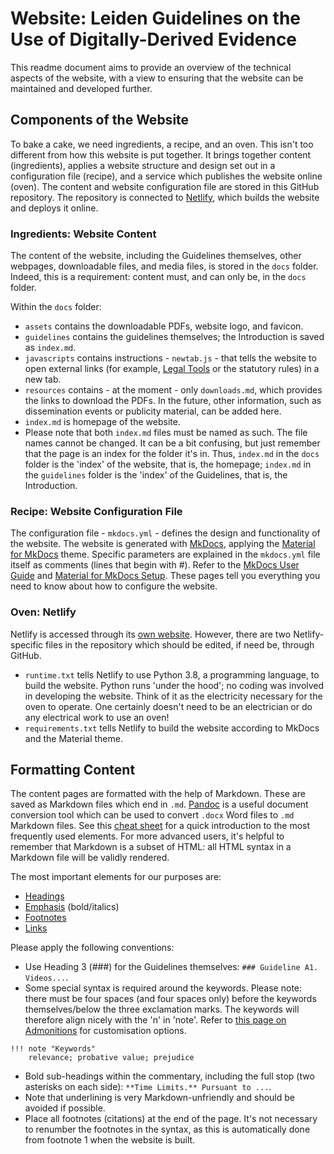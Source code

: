 # Website: Leiden Guidelines on the Use of Digitally-Derived Evidence

This readme document aims to provide an overview of the technical aspects of the website, with a view to ensuring that the website can be maintained and developed further.

## Components of the Website

To bake a cake, we need ingredients, a recipe, and an oven. This isn't too different from how this website is put together. It brings together content (ingredients), applies a website structure and design set out in a configuration file (recipe), and a service which publishes the website online (oven). The content and website configuration file are stored in this GitHub repository. The repository is connected to [Netlify](https://www.netlify.com/), which builds the website and deploys it online.

### Ingredients: Website Content

The content of the website, including the Guidelines themselves, other webpages, downloadable files, and media files, is stored in the `docs` folder. Indeed, this is a requirement: content must, and can only be, in the `docs` folder.

Within the `docs` folder:
- `assets` contains the downloadable PDFs, website logo, and favicon.
- `guidelines` contains the guidelines themselves; the Introduction is saved as `index.md`.
- `javascripts` contains instructions - `newtab.js` - that tells the website to open external links (for example, [Legal Tools](https://legal-tools.org/) or the statutory rules) in a new tab.
- `resources` contains - at the moment - only `downloads.md`, which provides the links to download the PDFs. In the future, other information, such as dissemination events or publicity material, can be added here.
- `index.md` is homepage of the website.
- Please note that both `index.md` files must be named as such. The file names cannot be changed. It can be a bit confusing, but just remember that the page is an index for the folder it's in. Thus, `index.md` in the `docs` folder is the 'index' of the website, that is, the homepage; `index.md` in the `guidelines` folder is the 'index' of the Guidelines, that is, the Introduction.

### Recipe: Website Configuration File

The configuration file - `mkdocs.yml` - defines the design and functionality of the website. The website is generated with [MkDocs](https://www.mkdocs.org/), applying the [Material for MkDocs](https://squidfunk.github.io/mkdocs-material/) theme. Specific parameters are explained in the `mkdocs.yml` file itself as comments (lines that begin with #). Refer to the [MkDocs User Guide](https://www.mkdocs.org/user-guide/) and [Material for MkDocs Setup](https://squidfunk.github.io/mkdocs-material/setup/changing-the-colors/). These pages tell you everything you need to know about how to configure the website.

### Oven: Netlify

Netlify is accessed through its [own website](https://app.netlify.com/). However, there are two Netlify-specific files in the repository which should be edited, if need be, through GitHub.
- `runtime.txt` tells Netlify to use Python 3.8, a programming language, to build the website. Python runs 'under the hood'; no coding was involved in developing the website. Think of it as the electricity necessary for the oven to operate. One certainly doesn't need to be an electrician or do any electrical work to use an oven!
- `requirements.txt` tells Netlify to build the website according to MkDocs and the Material theme.

## Formatting Content

The content pages are formatted with the help of Markdown. These are saved as Markdown files which end in `.md`. [Pandoc](https://pandoc.org/) is a useful document conversion tool which can be used to convert `.docx` Word files to `.md` Markdown files. See this [cheat sheet](https://www.markdownguide.org/cheat-sheet/) for a quick introduction to the most frequently used elements. For more advanced users, it's helpful to remember that Markdown is a subset of HTML: all HTML syntax in a Markdown file will be validly rendered.

The most important elements for our purposes are:
- [Headings](https://www.markdownguide.org/basic-syntax/#headings)
- [Emphasis](https://www.markdownguide.org/basic-syntax/#emphasis) (bold/italics)
- [Footnotes](https://www.markdownguide.org/extended-syntax/#footnotes)
- [Links](https://www.markdownguide.org/basic-syntax/#links)

Please apply the following conventions:
- Use Heading 3 (###) for the Guidelines themselves: `### Guideline A1. Videos...`.
- Some special syntax is required around the keywords. Please note: there must be four spaces (and four spaces only) before the keywords themselves/below the three exclamation marks. The keywords will therefore align nicely with the 'n' in 'note'. Refer to [this page on Admonitions](https://squidfunk.github.io/mkdocs-material/reference/admonitions/) for customisation options.
```
!!! note "Keywords"
    relevance; probative value; prejudice
```
- Bold sub-headings within the commentary, including the full stop (two asterisks on each side): `**Time Limits.** Pursuant to ...`.
- Note that underlining is very Markdown-unfriendly and should be avoided if possible.
- Place all footnotes (citations) at the end of the page. It's not necessary to renumber the footnotes in the syntax, as this is automatically done from footnote 1 when the website is built.
